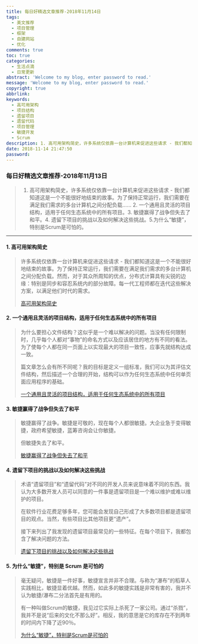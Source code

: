 ```yaml
---
title: 每日好精选文章推荐-2018年11月14日
tags:
  - 美文推荐
  - 项目管理
  - 框架
  - 自建网站
  - 优化
comments: true
toc: true
categories:
  - 生活点滴
  - 日常更新
abstract: 'Welcome to my blog, enter password to read.'
message: 'Welcome to my blog, enter password to read.'
copyright: true
abbrlink: 
keywords:
  - 高可用架构
  - 项目结构
  - 遗留项目
  - 遗留代码
  - 项目管理
  - 敏捷开发
  - Scrum
description: 1. 高可用架构简史，许多系统仅依靠一台计算机来促进这些请求 - 我们都知道这是一个不能很好地结束的故事。为了保持正常运行，我们需要在满足我们需求的多台计算机之间分配负载…… 2. 一个通用且灵活的项目结构，适用于任何生态系统中的所有项目。3. 敏捷赢得了战争但失去了和平。4. 遗留下项目的挑战以及如何解决这些挑战。5.为什么“敏捷”，特别是 Scrum 是可怕的。
date: 2018-11-14 21:47:50
password:
---
```

<script type="text/javascript" src="/js/src/bai.js"></script>

### 每日好精选文章推荐-2018年11月13日
>  1. 高可用架构简史，许多系统仅依靠一台计算机来促进这些请求 - 我们都知道这是一个不能很好地结束的故事。为了保持正常运行，我们需要在满足我们需求的多台计算机之间分配负载…… 2. 一个通用且灵活的项目结构，适用于任何生态系统中的所有项目。3. 敏捷赢得了战争但失去了和平。4. 遗留下项目的挑战以及如何解决这些挑战。5.为什么“敏捷”，特别是Scrum是可怕的。

---
#### 1. 高可用架构简史
>  许多系统仅依靠一台计算机来促进这些请求 - 我们都知道这是一个不能很好地结束的故事。为了保持正常运行，我们需要在满足我们需求的多台计算机之间分配负载。然而，对于其众所周知的优点，分布式计算具有尖锐的边缘：特别是同步和容忍系统内的部分故障。每一代工程师都在迭代这些解决方案，以满足他们时代的需求。
>
> [高可用架构简史](https://www.cockroachlabs.com/blog/brief-history-high-availability/)

#### 2. 一个通用且灵活的项目结构，适用于任何生态系统中的所有项目
> 为什么要担心文件结构？这似乎是一个难以解决的问题。当没有任何限制时，几乎每个人都对“事物”的命名方式以及应该居住的地方有不同的看法。为了使每个人都在同一页面上以实现最大的项目一致性，应事先就结构达成一致。
>
> 篇文章怎么会有所不同呢？我的目标是定义一组标准，我们可以为其评估文件结构，然后描述一个合理的开始，结构可以作为任何生态系统中任何单页面应用程序的基础。
> 
> [一个通用且灵活的项目结构，适用于任何生态系统中的所有项目](https://dev.to/nullvoxpopuli/a-general-and-flexible-file-structure-that-works-for-all-projects-in-any-ecosystem-1lp9)

#### 3. 敏捷赢得了战争但失去了和平
> 敏捷赢得了战争。敏捷是可敬的，现在每个人都很敏捷。大企业急于变得敏捷，政府希望敏捷，蓝筹咨询会让你敏捷。
> 
> 但敏捷失去了和平。
>
> [敏捷赢得了战争但失去了和平](https://www.allankellyassociates.co.uk/archives/2762/agile-won-the-war-but-lost-the-peace/)

#### 4. 遗留下项目的挑战以及如何解决这些挑战
> 术语“遗留项目”和“遗留代码”对不同的开发人员来说意味着不同的东西。我认为大多数开发人员可以同意的一件事是遗留项目是一个难以维护或难以维护的项目。
> 
> 在软件行业花费足够多年，您可能会发现自己形成了大多数项目都是遗留项目的观点。当然，有些项目比其他项目更“遗产”。
> 
> 接下来列出了我发现的遗留项目最常见的一些特征。在每个项目下，我都包含了解决问题的方法。
> 
> [遗留下项目的挑战以及如何解决这些挑战](https://www.codewithjason.com/common-legacy-project-challenges-address/)

#### 5. 为什么“敏捷”，特别是 Scrum 是可怕的
> 毫无疑问，敏捷是一件好事，敏捷宣言并非不合理。与称为“瀑布”的稻草人实践相比，敏捷显着优越。然而，如此多的敏捷实践是非常有害的，我并不认为敏捷/瀑布二分法首先是有用的。
>
>有一种叫做Scrum的敏捷，我见过它实际上杀死了一家公司。通过“杀戮”，我并不是说“后来的文化不那么好”。相反，我的意思是它的库存在不到两年的时间内下降了近90％。
>
> [为什么“敏捷”，特别是Scrum是可怕的](https://michaelochurch.wordpress.com/2015/06/06/why-agile-and-especially-scrum-are-terrible/)
